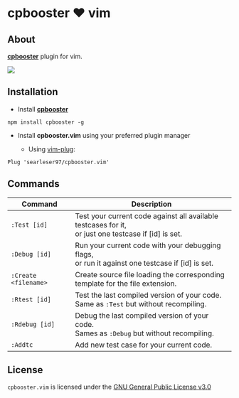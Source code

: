 # cpbooster :heart: vim

## About

[**cpbooster**](https://github.com/searleser97/cpbooster) plugin for vim.

<img src="https://searleser97.gitlab.io/competitive-programming-notes/cpbooster/cpbooster.gif"/>

## Installation

- Install [**cpbooster**](https://github.com/searleser97/cpbooster)

```
npm install cpbooster -g
```

- Install **cpbooster.vim** using your preferred plugin manager

    - Using [vim-plug](https://github.com/junegunn/vim-plug):

```vim
Plug 'searleser97/cpbooster.vim'
```

## Commands

| Command        | Description                                                                             |
|----------------|-----------------------------------------------------------------------------------------| 
| `:Test [id]`   | Test your current code against all available testcases for it,<br/>or just one testcase if [id] is set.|
| `:Debug [id]`  | Run your current code with your debugging flags,<br/>or run it against one testcase if [id] is set.|
| `:Create <filename>` | Create source file loading the corresponding<br/>template for the file extension.|
| `:Rtest [id]`  | Test the last compiled version of your code.<br/>Same as `:Test` but without recompiling.|
| `:Rdebug [id]` | Debug the last compiled version of your code.<br/>Sames as `:Debug` but without recompiling.|
| `:Addtc`       | Add new test case for your current code.|

## License

```cpbooster.vim``` is licensed under the [GNU General Public License v3.0](https://github.com/searleser97/cpbooster.vim/blob/master/LICENSE)
